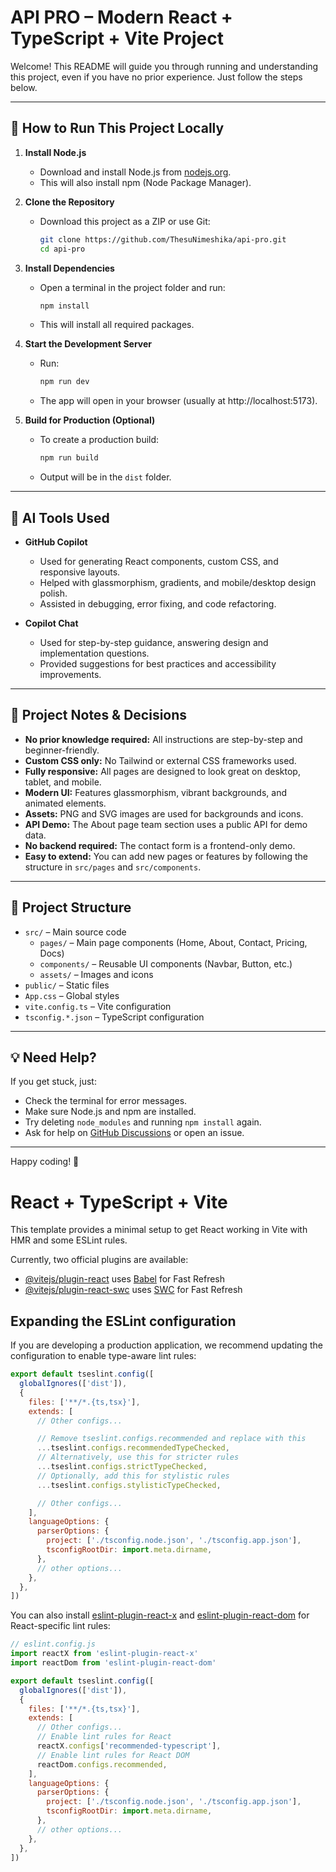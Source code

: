 # API PRO – Modern React + TypeScript + Vite Project

Welcome! This README will guide you through running and understanding this project, even if you have no prior experience. Just follow the steps below.

---

## 🚀 How to Run This Project Locally

1. **Install Node.js**
   - Download and install Node.js from [nodejs.org](https://nodejs.org/).
   - This will also install npm (Node Package Manager).

2. **Clone the Repository**
   - Download this project as a ZIP or use Git:
     ```sh
     git clone https://github.com/ThesuNimeshika/api-pro.git
     cd api-pro
     ```

3. **Install Dependencies**
   - Open a terminal in the project folder and run:
     ```sh
     npm install
     ```
   - This will install all required packages.

4. **Start the Development Server**
   - Run:
     ```sh
     npm run dev
     ```
   - The app will open in your browser (usually at http://localhost:5173).

5. **Build for Production (Optional)**
   - To create a production build:
     ```sh
     npm run build
     ```
   - Output will be in the `dist` folder.

---

## 🤖 AI Tools Used

- **GitHub Copilot**
  - Used for generating React components, custom CSS, and responsive layouts.
  - Helped with glassmorphism, gradients, and mobile/desktop design polish.
  - Assisted in debugging, error fixing, and code refactoring.

- **Copilot Chat**
  - Used for step-by-step guidance, answering design and implementation questions.
  - Provided suggestions for best practices and accessibility improvements.

---

## 📝 Project Notes & Decisions

- **No prior knowledge required:** All instructions are step-by-step and beginner-friendly.
- **Custom CSS only:** No Tailwind or external CSS frameworks used.
- **Fully responsive:** All pages are designed to look great on desktop, tablet, and mobile.
- **Modern UI:** Features glassmorphism, vibrant backgrounds, and animated elements.
- **Assets:** PNG and SVG images are used for backgrounds and icons.
- **API Demo:** The About page team section uses a public API for demo data.
- **No backend required:** The contact form is a frontend-only demo.
- **Easy to extend:** You can add new pages or features by following the structure in `src/pages` and `src/components`.

---

## 📂 Project Structure

- `src/` – Main source code
  - `pages/` – Main page components (Home, About, Contact, Pricing, Docs)
  - `components/` – Reusable UI components (Navbar, Button, etc.)
  - `assets/` – Images and icons
- `public/` – Static files
- `App.css` – Global styles
- `vite.config.ts` – Vite configuration
- `tsconfig.*.json` – TypeScript configuration

---

## 💡 Need Help?
If you get stuck, just:
- Check the terminal for error messages.
- Make sure Node.js and npm are installed.
- Try deleting `node_modules` and running `npm install` again.
- Ask for help on [GitHub Discussions](https://github.com/ThesuNimeshika/api-pro/discussions) or open an issue.

---

Happy coding! 🎉

# React + TypeScript + Vite

This template provides a minimal setup to get React working in Vite with HMR and some ESLint rules.

Currently, two official plugins are available:

- [@vitejs/plugin-react](https://github.com/vitejs/vite-plugin-react/blob/main/packages/plugin-react) uses [Babel](https://babeljs.io/) for Fast Refresh
- [@vitejs/plugin-react-swc](https://github.com/vitejs/vite-plugin-react/blob/main/packages/plugin-react-swc) uses [SWC](https://swc.rs/) for Fast Refresh

## Expanding the ESLint configuration

If you are developing a production application, we recommend updating the configuration to enable type-aware lint rules:

```js
export default tseslint.config([
  globalIgnores(['dist']),
  {
    files: ['**/*.{ts,tsx}'],
    extends: [
      // Other configs...

      // Remove tseslint.configs.recommended and replace with this
      ...tseslint.configs.recommendedTypeChecked,
      // Alternatively, use this for stricter rules
      ...tseslint.configs.strictTypeChecked,
      // Optionally, add this for stylistic rules
      ...tseslint.configs.stylisticTypeChecked,

      // Other configs...
    ],
    languageOptions: {
      parserOptions: {
        project: ['./tsconfig.node.json', './tsconfig.app.json'],
        tsconfigRootDir: import.meta.dirname,
      },
      // other options...
    },
  },
])
```

You can also install [eslint-plugin-react-x](https://github.com/Rel1cx/eslint-react/tree/main/packages/plugins/eslint-plugin-react-x) and [eslint-plugin-react-dom](https://github.com/Rel1cx/eslint-react/tree/main/packages/plugins/eslint-plugin-react-dom) for React-specific lint rules:

```js
// eslint.config.js
import reactX from 'eslint-plugin-react-x'
import reactDom from 'eslint-plugin-react-dom'

export default tseslint.config([
  globalIgnores(['dist']),
  {
    files: ['**/*.{ts,tsx}'],
    extends: [
      // Other configs...
      // Enable lint rules for React
      reactX.configs['recommended-typescript'],
      // Enable lint rules for React DOM
      reactDom.configs.recommended,
    ],
    languageOptions: {
      parserOptions: {
        project: ['./tsconfig.node.json', './tsconfig.app.json'],
        tsconfigRootDir: import.meta.dirname,
      },
      // other options...
    },
  },
])
```
